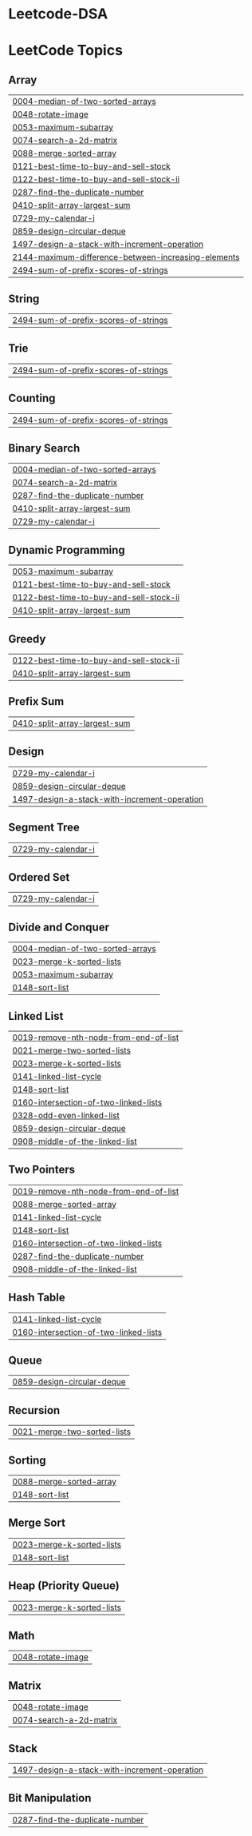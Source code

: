 # Leetcode-DSA
<!---LeetCode Topics Start-->
# LeetCode Topics
## Array
|  |
| ------- |
| [0004-median-of-two-sorted-arrays](https://github.com/Mg1055/Leetcode-DSA/tree/master/0004-median-of-two-sorted-arrays) |
| [0048-rotate-image](https://github.com/Mg1055/Leetcode-DSA/tree/master/0048-rotate-image) |
| [0053-maximum-subarray](https://github.com/Mg1055/Leetcode-DSA/tree/master/0053-maximum-subarray) |
| [0074-search-a-2d-matrix](https://github.com/Mg1055/Leetcode-DSA/tree/master/0074-search-a-2d-matrix) |
| [0088-merge-sorted-array](https://github.com/Mg1055/Leetcode-DSA/tree/master/0088-merge-sorted-array) |
| [0121-best-time-to-buy-and-sell-stock](https://github.com/Mg1055/Leetcode-DSA/tree/master/0121-best-time-to-buy-and-sell-stock) |
| [0122-best-time-to-buy-and-sell-stock-ii](https://github.com/Mg1055/Leetcode-DSA/tree/master/0122-best-time-to-buy-and-sell-stock-ii) |
| [0287-find-the-duplicate-number](https://github.com/Mg1055/Leetcode-DSA/tree/master/0287-find-the-duplicate-number) |
| [0410-split-array-largest-sum](https://github.com/Mg1055/Leetcode-DSA/tree/master/0410-split-array-largest-sum) |
| [0729-my-calendar-i](https://github.com/Mg1055/Leetcode-DSA/tree/master/0729-my-calendar-i) |
| [0859-design-circular-deque](https://github.com/Mg1055/Leetcode-DSA/tree/master/0859-design-circular-deque) |
| [1497-design-a-stack-with-increment-operation](https://github.com/Mg1055/Leetcode-DSA/tree/master/1497-design-a-stack-with-increment-operation) |
| [2144-maximum-difference-between-increasing-elements](https://github.com/Mg1055/Leetcode-DSA/tree/master/2144-maximum-difference-between-increasing-elements) |
| [2494-sum-of-prefix-scores-of-strings](https://github.com/Mg1055/Leetcode-DSA/tree/master/2494-sum-of-prefix-scores-of-strings) |
## String
|  |
| ------- |
| [2494-sum-of-prefix-scores-of-strings](https://github.com/Mg1055/Leetcode-DSA/tree/master/2494-sum-of-prefix-scores-of-strings) |
## Trie
|  |
| ------- |
| [2494-sum-of-prefix-scores-of-strings](https://github.com/Mg1055/Leetcode-DSA/tree/master/2494-sum-of-prefix-scores-of-strings) |
## Counting
|  |
| ------- |
| [2494-sum-of-prefix-scores-of-strings](https://github.com/Mg1055/Leetcode-DSA/tree/master/2494-sum-of-prefix-scores-of-strings) |
## Binary Search
|  |
| ------- |
| [0004-median-of-two-sorted-arrays](https://github.com/Mg1055/Leetcode-DSA/tree/master/0004-median-of-two-sorted-arrays) |
| [0074-search-a-2d-matrix](https://github.com/Mg1055/Leetcode-DSA/tree/master/0074-search-a-2d-matrix) |
| [0287-find-the-duplicate-number](https://github.com/Mg1055/Leetcode-DSA/tree/master/0287-find-the-duplicate-number) |
| [0410-split-array-largest-sum](https://github.com/Mg1055/Leetcode-DSA/tree/master/0410-split-array-largest-sum) |
| [0729-my-calendar-i](https://github.com/Mg1055/Leetcode-DSA/tree/master/0729-my-calendar-i) |
## Dynamic Programming
|  |
| ------- |
| [0053-maximum-subarray](https://github.com/Mg1055/Leetcode-DSA/tree/master/0053-maximum-subarray) |
| [0121-best-time-to-buy-and-sell-stock](https://github.com/Mg1055/Leetcode-DSA/tree/master/0121-best-time-to-buy-and-sell-stock) |
| [0122-best-time-to-buy-and-sell-stock-ii](https://github.com/Mg1055/Leetcode-DSA/tree/master/0122-best-time-to-buy-and-sell-stock-ii) |
| [0410-split-array-largest-sum](https://github.com/Mg1055/Leetcode-DSA/tree/master/0410-split-array-largest-sum) |
## Greedy
|  |
| ------- |
| [0122-best-time-to-buy-and-sell-stock-ii](https://github.com/Mg1055/Leetcode-DSA/tree/master/0122-best-time-to-buy-and-sell-stock-ii) |
| [0410-split-array-largest-sum](https://github.com/Mg1055/Leetcode-DSA/tree/master/0410-split-array-largest-sum) |
## Prefix Sum
|  |
| ------- |
| [0410-split-array-largest-sum](https://github.com/Mg1055/Leetcode-DSA/tree/master/0410-split-array-largest-sum) |
## Design
|  |
| ------- |
| [0729-my-calendar-i](https://github.com/Mg1055/Leetcode-DSA/tree/master/0729-my-calendar-i) |
| [0859-design-circular-deque](https://github.com/Mg1055/Leetcode-DSA/tree/master/0859-design-circular-deque) |
| [1497-design-a-stack-with-increment-operation](https://github.com/Mg1055/Leetcode-DSA/tree/master/1497-design-a-stack-with-increment-operation) |
## Segment Tree
|  |
| ------- |
| [0729-my-calendar-i](https://github.com/Mg1055/Leetcode-DSA/tree/master/0729-my-calendar-i) |
## Ordered Set
|  |
| ------- |
| [0729-my-calendar-i](https://github.com/Mg1055/Leetcode-DSA/tree/master/0729-my-calendar-i) |
## Divide and Conquer
|  |
| ------- |
| [0004-median-of-two-sorted-arrays](https://github.com/Mg1055/Leetcode-DSA/tree/master/0004-median-of-two-sorted-arrays) |
| [0023-merge-k-sorted-lists](https://github.com/Mg1055/Leetcode-DSA/tree/master/0023-merge-k-sorted-lists) |
| [0053-maximum-subarray](https://github.com/Mg1055/Leetcode-DSA/tree/master/0053-maximum-subarray) |
| [0148-sort-list](https://github.com/Mg1055/Leetcode-DSA/tree/master/0148-sort-list) |
## Linked List
|  |
| ------- |
| [0019-remove-nth-node-from-end-of-list](https://github.com/Mg1055/Leetcode-DSA/tree/master/0019-remove-nth-node-from-end-of-list) |
| [0021-merge-two-sorted-lists](https://github.com/Mg1055/Leetcode-DSA/tree/master/0021-merge-two-sorted-lists) |
| [0023-merge-k-sorted-lists](https://github.com/Mg1055/Leetcode-DSA/tree/master/0023-merge-k-sorted-lists) |
| [0141-linked-list-cycle](https://github.com/Mg1055/Leetcode-DSA/tree/master/0141-linked-list-cycle) |
| [0148-sort-list](https://github.com/Mg1055/Leetcode-DSA/tree/master/0148-sort-list) |
| [0160-intersection-of-two-linked-lists](https://github.com/Mg1055/Leetcode-DSA/tree/master/0160-intersection-of-two-linked-lists) |
| [0328-odd-even-linked-list](https://github.com/Mg1055/Leetcode-DSA/tree/master/0328-odd-even-linked-list) |
| [0859-design-circular-deque](https://github.com/Mg1055/Leetcode-DSA/tree/master/0859-design-circular-deque) |
| [0908-middle-of-the-linked-list](https://github.com/Mg1055/Leetcode-DSA/tree/master/0908-middle-of-the-linked-list) |
## Two Pointers
|  |
| ------- |
| [0019-remove-nth-node-from-end-of-list](https://github.com/Mg1055/Leetcode-DSA/tree/master/0019-remove-nth-node-from-end-of-list) |
| [0088-merge-sorted-array](https://github.com/Mg1055/Leetcode-DSA/tree/master/0088-merge-sorted-array) |
| [0141-linked-list-cycle](https://github.com/Mg1055/Leetcode-DSA/tree/master/0141-linked-list-cycle) |
| [0148-sort-list](https://github.com/Mg1055/Leetcode-DSA/tree/master/0148-sort-list) |
| [0160-intersection-of-two-linked-lists](https://github.com/Mg1055/Leetcode-DSA/tree/master/0160-intersection-of-two-linked-lists) |
| [0287-find-the-duplicate-number](https://github.com/Mg1055/Leetcode-DSA/tree/master/0287-find-the-duplicate-number) |
| [0908-middle-of-the-linked-list](https://github.com/Mg1055/Leetcode-DSA/tree/master/0908-middle-of-the-linked-list) |
## Hash Table
|  |
| ------- |
| [0141-linked-list-cycle](https://github.com/Mg1055/Leetcode-DSA/tree/master/0141-linked-list-cycle) |
| [0160-intersection-of-two-linked-lists](https://github.com/Mg1055/Leetcode-DSA/tree/master/0160-intersection-of-two-linked-lists) |
## Queue
|  |
| ------- |
| [0859-design-circular-deque](https://github.com/Mg1055/Leetcode-DSA/tree/master/0859-design-circular-deque) |
## Recursion
|  |
| ------- |
| [0021-merge-two-sorted-lists](https://github.com/Mg1055/Leetcode-DSA/tree/master/0021-merge-two-sorted-lists) |
## Sorting
|  |
| ------- |
| [0088-merge-sorted-array](https://github.com/Mg1055/Leetcode-DSA/tree/master/0088-merge-sorted-array) |
| [0148-sort-list](https://github.com/Mg1055/Leetcode-DSA/tree/master/0148-sort-list) |
## Merge Sort
|  |
| ------- |
| [0023-merge-k-sorted-lists](https://github.com/Mg1055/Leetcode-DSA/tree/master/0023-merge-k-sorted-lists) |
| [0148-sort-list](https://github.com/Mg1055/Leetcode-DSA/tree/master/0148-sort-list) |
## Heap (Priority Queue)
|  |
| ------- |
| [0023-merge-k-sorted-lists](https://github.com/Mg1055/Leetcode-DSA/tree/master/0023-merge-k-sorted-lists) |
## Math
|  |
| ------- |
| [0048-rotate-image](https://github.com/Mg1055/Leetcode-DSA/tree/master/0048-rotate-image) |
## Matrix
|  |
| ------- |
| [0048-rotate-image](https://github.com/Mg1055/Leetcode-DSA/tree/master/0048-rotate-image) |
| [0074-search-a-2d-matrix](https://github.com/Mg1055/Leetcode-DSA/tree/master/0074-search-a-2d-matrix) |
## Stack
|  |
| ------- |
| [1497-design-a-stack-with-increment-operation](https://github.com/Mg1055/Leetcode-DSA/tree/master/1497-design-a-stack-with-increment-operation) |
## Bit Manipulation
|  |
| ------- |
| [0287-find-the-duplicate-number](https://github.com/Mg1055/Leetcode-DSA/tree/master/0287-find-the-duplicate-number) |
<!---LeetCode Topics End-->